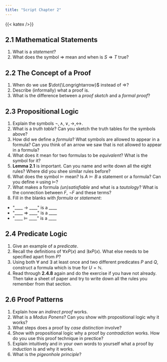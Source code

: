 ```yaml
---
title: "Script Chapter 2"
---
```

{{< katex />}}

## 2.1 Mathematical Statements

1. What is a *statement*?
2. What does the symbol $\Longrightarrow$ mean and when is $S \Longrightarrow T$ true?

## 2.2 The Concept of a Proof

1. When do we use $\dot{\Longrightarrow}$ instead of $\Longrightarrow$?
2. Describe (informally) what a proof is.
3. What is the difference between a *proof sketch* and a *formal proof*?

## 2.3 Propositional Logic

1. Explain the symbols $\lnot, \land, \lor, \rightarrow, \leftrightarrow$.
2. What is a *truth table*? Can you sketch the truth tables for the symbols above?
3. How did we define a *formula*? What symbols are allowed to appear in a formula? Can you think of
an arrow we saw that is not allowed to appear in a formula?
4. What does it mean for two formulas to be *equivalent*? What is the symbol for it?
5. **Lemma 2.1** is important. Can you name and write down all the eight rules? Where did you shee
similar rules before? 
6. What does the symbol $\models$ mean? Is $A \models B$ a statement or
a formula? Can you define $\equiv$ using $\models$? 
7. What makes a formula *(un)satisfiable* and what is a *tautology*? What is the connection
between $F$, $\lnot F$ and these terms?
8. Fill in the blanks with *formula* or *statement*:

+ "____ $\rightarrow$ ____" is a ____
+ "____ $\Rightarrow$ ____" is a ____
+ "____ $\models$ ____" is a ____


## 2.4 Predicate Logic

1. Give an example of a *predicate*.
2. Recall the definitions of $\forall x P(x)$ and $\exists x P(x)$. What else
needs to be specified apart from $P$?
3. Using both $\forall$ and $\exists$ at least once and two different predicates $P$ and $Q$,
construct a formula which is true for $U = \mathbb{N}$.
4. Read through **2.4.8** again and do the exercise if you have not already. Then take a sheet of
paper and try to write down all the rules you remember from that section.

## 2.6 Proof Patterns

1. Explain how an *indirect proof* works.
2. What is a *Modus Ponens*? Can you show with propositional logic why it works?
3. What steps does a proof by *case distinction* involve?
4. Show with propositional logic why a proof by *contradiction* works. How do you use this proof technique in prectice?
5. Explain intuitively and in your own words to yourself what a proof by *induction* is and why it works.
6. What is the *pigeonhole principle*?